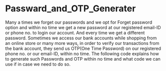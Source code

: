 # Passward_and_OTP_Generater
Many a times we forget our passwords and we opt for Forget password option and within no time we get a new password at our registered email-ID or phone no. to login our account. And every time we get a different password. Sometimes we access our bank accounts while shopping from an online store or many more ways, in order to verify our transactions from the bank account, they send us OTP(One Time Password) on our registered phone no. or our email-ID, within no time. 
The following code explains how to generate such Passwords and OTP within no time and what code we can use if in case we need to do so.
